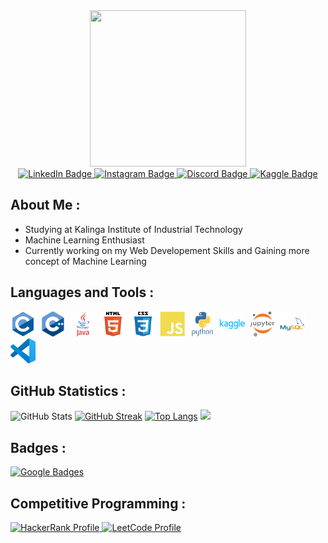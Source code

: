 <div id="header" align="center">
  <img src="https://media.giphy.com/media/cIn5fTcjnKhStIeAef/giphy.gif" width="250" height="250"/>
</div>
<div id="badges" align="center">
  <a href="https://www.linkedin.com/in/nayeer-naushad-49ab83224/">
    <img src="https://img.shields.io/badge/LinkedIn-blue?style=for-the-badge&logo=linkedin&logoColor=white" alt="LinkedIn Badge"/>
  </a>
  <a href="https://www.instagram.com/th_king_1169/">
    <img src="https://img.shields.io/badge/Instagram-purple?style=for-the-badge&logo=Instagram&logoColor=white" alt="Instagram Badge"/>
  </a>
  <a href="https://discordapp.com/users/6110/">
    <img src="https://img.shields.io/badge/Discord-teal?style=for-the-badge&logo=Discord&logoColor=white" alt="Discord Badge"/>
  </a>
  <a href="https://www.kaggle.com/nayeernaushad">
    <img src="https://img.shields.io/badge/Kaggle-blue?style=for-the-badge&logo=Kaggle&logoColor=white" alt="Kaggle Badge"/>
  </a>
</div>

## About Me :
 - Studying at Kalinga Institute of Industrial Technology
 - Machine Learning Enthusiast
 - Currently working on my Web Developement Skills and Gaining more concept of Machine Learning

## Languages and Tools :
<div>
  <img src="https://github.com/devicons/devicon/blob/master/icons/c/c-original.svg" title="C" alt="C" width="40" height="40"/>&nbsp;
  <img src="https://github.com/devicons/devicon/blob/master/icons/cplusplus/cplusplus-original.svg" title="C++" alt="C++" width="40" height="40"/>&nbsp;
  <img src="https://github.com/devicons/devicon/blob/master/icons/java/java-original-wordmark.svg" title="Java" alt="Java" width="40" height="40"/>&nbsp;
  <img src="https://github.com/devicons/devicon/blob/master/icons/html5/html5-original-wordmark.svg" title="HTML5" alt="HTML5" width="40" height="40"/>&nbsp;
  <img src="https://github.com/devicons/devicon/blob/master/icons/css3/css3-original-wordmark.svg" title="CSS3" alt="CSS3" width="40" height="40"/>&nbsp;
  <img src="https://github.com/devicons/devicon/blob/master/icons/javascript/javascript-plain.svg" title="JavaScript" alt="HJavaScript" width="40" height="40"/>&nbsp;
  <img src="https://github.com/devicons/devicon/blob/master/icons/python/python-original-wordmark.svg" title="Pyton" alt="Python" width="40" height="40"/>&nbsp;
  <img src="https://github.com/devicons/devicon/blob/master/icons/kaggle/kaggle-original-wordmark.svg" title="Kaggle" alt="Kaggle" width="40" height="40"/>&nbsp;
  <img src="https://github.com/devicons/devicon/blob/master/icons/jupyter/jupyter-original-wordmark.svg" title="Jupyter" alt="Jupyter" width="40" height="40"/>&nbsp;
  <img src="https://github.com/devicons/devicon/blob/master/icons/mysql/mysql-original-wordmark.svg" title="MySQL" alt="MySQL" width="40" height="40"/>&nbsp;
  <img src="https://github.com/devicons/devicon/blob/master/icons/vscode/vscode-original.svg" title="VSCode" alt="VSCode" width="40" height="40"/>&nbsp;
</div>


## GitHub Statistics :

![GitHub Stats](https://github-readme-stats.vercel.app/api?username=nayeer1169&theme=tokyonight&hide_border=true&show_icons=true)
[![GitHub Streak](http://github-readme-streak-stats.herokuapp.com?user=nayeer1169&theme=tokyonight&hide_border=true)](https://git.io/streak-stats)
[![Top Langs](https://github-readme-stats.vercel.app/api/top-langs/?username=nayeer1169&layout=compact&theme=tokyonight&hide_border=true)](https://github.com/anuraghazra/github-readme-stats)
[![](https://visitcount.itsvg.in/api?id=nayeer11&label=Profile%20Views&color=6&icon=5&pretty=false)](https://visitcount.itsvg.in)

## Badges :

<div id="badges2" align="left">
<!--   <a href="https://www.cloudskillsboost.google/public_profiles/aa6940ed-6878-4682-91f1-5a03f38fea25">
    <img src="https://img.shields.io/badge/Cloud-white?style=for-the-badge&logo=google&logoColor=green" alt="Google Cloud Badges"/>
  </a>
  <a href="https://credly.com/users/praneesh-sharma">
    <img src="https://img.shields.io/badge/Credly-red?style=for-the-badge&logo=credly&logoColor=white" alt="Credly Badges"/>
  </a>
  <a href="https://holopin.io/@praneesh_sharma">
    <img src="https://img.shields.io/badge/Holopin-green?style=for-the-badge" alt="Holopin Badges"/>
  </a> -->
  <a href="https://developers.google.com/profile/u/106946444475088820455">
    <img src="https://img.shields.io/badge/Developers-lightgreen?style=for-the-badge&logo=google&logoColor=white" alt="Google Badges"/>
  </a>
</div>

## Competitive Programming :
<div id="badges3" align="left">
  <a href="https://www.hackerrank.com/naiyerdx786">
    <img src="https://img.shields.io/badge/HackerRank-dakrgreen?style=for-the-badge&logo=hackerrank&logoColor=black" alt="HackerRank Profile"/>
  </a>
  <a href="https://leetcode.com/nayeer786/">
    <img src="https://img.shields.io/badge/LeetCode-orange?style=for-the-badge&logo=leetcode&logoColor=black" alt="LeetCode Profile"/>
  </a>
<!--   <a href="https://www.codechef.com/users/praneeshsharma">
    <img src="https://img.shields.io/badge/CodeChef-brown?style=for-the-badge&logo=codechef&logoColor=white" alt="CodeChef Profile"/>
  </a> -->
</div>
